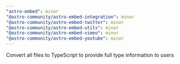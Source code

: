 ```yaml
---
"astro-embed": minor
"@astro-community/astro-embed-integration": minor
"@astro-community/astro-embed-twitter": minor
"@astro-community/astro-embed-utils": minor
"@astro-community/astro-embed-vimeo": minor
"@astro-community/astro-embed-youtube": minor
---
```


Convert all files to TypeScript to provide full type information to users
